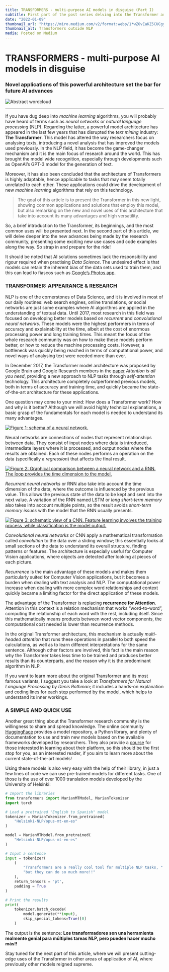 ```yaml
---
title: TRANSFORMERS - multi-purpose AI models in disguise (Part I)
subtitle: First part of the post series delving into the Transformer architecture and its applications outside of NLP.
date: "2022-01-09"
thumbnail_url: "https://miro.medium.com/v2/format:webp/1*wZOvEaKZ5CUCgyFlvYfh3w.jpeg"
thumbnail_alt: Transformers outside NLP
media: Posted on Medium
---
```


# TRANSFORMERS - multi-purpose AI models in disguise

### Novel applications of this powerful architecture set the bar for future AI advances

![Abstract wordcloud](https://cdn-images-1.medium.com/max/1200/1*wZOvEaKZ5CUCgyFlvYfh3w.jpeg)

---

If you have dug deep into _machine learning_ algorithms, you will probably have heard of terms such as _neural networks_ or _natural language processing_ (NLP). Regarding the latter, a powerful model architecture has appeared in the last few years that has disrupted the _text mining_ industry: **The Transformer**. This model has altered the way researchers focus on analysing texts, introducing a novel analysis that has improved the models used previously. In the NLP field, it has become the game-changer mechanism and it is the main focus of research around the world. This has brought the model wide recognition, especially through developments such as OpenAI’s GPT-3 model for the generation of text.

Moreover, it has also been concluded that the architecture of Transformers is highly adaptable, hence applicable to tasks that may seem totally unrelated to each other. These applications could drive the development of new _machine learning_ algorithms that rely on this technology.

> The goal of this article is to present the Transformer in this new light, showing common applications and solutions that employ this model, but also remarking on the new and novel uses of this architecture that take into account its many advantages and high versatility.

So, a brief introduction to the Transformer, its beginnings, and the most common uses will be presented next. In the second part of this article, we will delve deeper into the new advances being made by the research community, presenting some exciting new use cases and code examples along the way. So strap in and prepare for the ride!

It should be noted that AI solutions sometimes lack the responsibility and rigour required when practising _Data Science_. The undesired effect is that models can retain the inherent bias of the data sets used to train them, and this can lead to fiascos such as [Google’s Photos app](https://www.bbc.com/news/technology-33347866).

### TRANSFORMER: APPEARANCE & RESEARCH

NLP is one of the cornerstones of Data Science, and it is involved in most of our daily routines: web search engines, online translations, or social networks are just some examples where AI algorithms are applied in the understanding of textual data. Until 2017, most research in this field was focused on developing better models based on _recurrent_ and _convolutional neural networks_. These models were the highest performers in terms of accuracy and explainability at the time, albeit at the cost of enormous processing power and long training times. This meant the focus of the whole research community was on how to make these models perform better, or how to reduce the machine processing costs. However, a bottleneck was quickly being reached in terms of computational power, and novel ways of analysing text were needed more than ever.

In December 2017, the Transformer model architecture was proposed by Google Brain and Google Research members in the [paper](https://arxiv.org/abs/1706.03762) _Attention is all you need_, providing a new approach to NLP tasks through _self-attention_ technology. This architecture completely outperformed previous models, both in terms of accuracy and training time, and quickly became the state-of-the-art architecture for these applications.

One question may come to your mind: How does a Transformer work? How and why is it better? Although we will avoid highly technical explanations, a basic grasp of the fundamentals for each model is needed to understand its many advantages.

[![Figure 1: schema of a neural network.](https://cdn-images-1.medium.com/max/800/0*ybBwvf6QLBBQBHNE)](https://www.w3schools.com/ai/ai_neural_networks.asp)

Neural networks are connections of nodes that represent relationships between data. They consist of input nodes where data is introduced, intermediate layers where it is processed, and output nodes where the results are obtained. Each of these nodes performs an operation on the data (specifically a _regression_) that affects the final result.

[![Figure 2: Graphical comparison between a neural network and a RNN. The _loop_ provides the time dimension to the model.](https://cdn-images-1.medium.com/max/800/0*VTQMRILKk_FbJt83)](https://www.researchgate.net/figure/The-comparison-between-Recurrent-Neural-Network-RNN-and-Feed-Forward-Neural-Network_fig1_338672883)

_Recurrent neural networks_ or RNN also take into account the time dimension of the data, where the outcome is influenced by the previous value. This allows the previous state of the data to be kept and sent into the next value. A variation of the RNN named LSTM or _long short-term memory_ also takes into account multiple points, so the result avoids _short-term memory issues_ with the model that the RNN usually presents.

[![Figure 3: schematic view of a CNN. Feature learning involves the training process, while classification is the model output.](https://cdn-images-1.medium.com/max/800/0*kz3juzVJCTezz-YP)](https://towardsdatascience.com/a-comprehensive-guide-to-convolutional-neural-networks-the-eli5-way-3bd2b1164a53)

_Convolutional neural networks_ or CNN apply a mathematical transformation called _convolution_ to the data over a sliding window; this essentially looks at small sections of the data to understand its overall structure, finding patterns or features. The architecture is especially useful for Computer Vision applications, where objects are detected after looking at pieces of each picture.

_Recurrence_ is the main advantage of these models and makes them particularly suited for Computer Vision applications, but it becomes a burden when dealing with text analysis and NLP. The computational power increase when dealing with more complex word relationships and context quickly became a limiting factor for the direct application of these models.

The advantage of the Transformer is replacing **recurrence for Attention**. Attention in this context is a relation mechanism that works “word-to-word”, computing the relationship of each word with the rest, including itself. Since this mathematically means products between word vector components, the computational cost needed is lower than recurrence methods.

In the original Transformer architecture, this mechanism is actually _multi-headed attention_ that runs these operations in parallel to both speed the calculations, as well as to learn different interpretations for the same sentence. Although other factors are involved, this fact is the main reason why the Transformer takes less time to be trained and produces better results than its counterparts, and the reason why it is the predominant algorithm in NLP.

If you want to learn more about the original Transformer and its most famous variants, I suggest you take a look at _Transformers for Natural Language Processing_ by _Denis Rothman_; it includes a hands-on explanation and coding lines for each step performed by the model, which helps to understand its inner workings.

### **A SIMPLE AND QUICK USE**

Another great thing about the Transformer research community is the willingness to share and spread knowledge. The online community [HuggingFace](https://huggingface.co/) provides a model repository, a Python library, and plenty of documentation to use and train new models based on the available frameworks developed by researchers. They also provide a [course](https://huggingface.co/course/) for those interested in learning about their platform, so this should be the first stop for you, as an interested reader, if you aim to learn more about the current state-of-the-art models!

Using these models is also very easy with the help of their library, in just a few lines of code we can use pre-trained models for different tasks. One of those is the use of over 1000 translation models developed by the University of Helsinki:

```python
# Import the libraries
from transformers import MarianMTModel, MarianTokenizer
import torch

# Load a pretrained "English to Spanish" model
tokenizer = MarianTokenizer.from_pretrained(
    "Helsinki-NLP/opus-mt-en-es"
)

model = MarianMTModel.from_pretrained(
    "Helsinki-NLP/opus-mt-en-es"
)

# Input a sentence
input = tokenizer(
    (
        "Transformers are a really cool tool for multiple NLP tasks, "
        "but they can do so much more!!"
    ),
    return_tensors = 'pt',
    padding = True
)

# Print the results
print(
    tokenizer.batch_decode(
        model.generate(**input),
        skip_special_tokens=True)[0]
    )
```

The output is the sentence: **Los transformadores son una herramienta realmente genial para múltiples tareas NLP, pero pueden hacer mucho más!!**

Stay tuned for the next part of this article, where we will present cutting-edge uses of the Transformer in other areas of application of AI, where previously other models reigned supreme.
